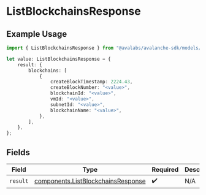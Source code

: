 # ListBlockchainsResponse

## Example Usage

```typescript
import { ListBlockchainsResponse } from "@avalabs/avalanche-sdk/models/operations";

let value: ListBlockchainsResponse = {
    result: {
        blockchains: [
            {
                createBlockTimestamp: 2224.43,
                createBlockNumber: "<value>",
                blockchainId: "<value>",
                vmId: "<value>",
                subnetId: "<value>",
                blockchainName: "<value>",
            },
        ],
    },
};
```

## Fields

| Field                                                                                    | Type                                                                                     | Required                                                                                 | Description                                                                              |
| ---------------------------------------------------------------------------------------- | ---------------------------------------------------------------------------------------- | ---------------------------------------------------------------------------------------- | ---------------------------------------------------------------------------------------- |
| `result`                                                                                 | [components.ListBlockchainsResponse](../../models/components/listblockchainsresponse.md) | :heavy_check_mark:                                                                       | N/A                                                                                      |